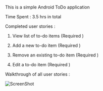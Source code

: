This is a simple Android ToDo application

Time Spent : 3.5 hrs in total

Completed user stories : 

1) View list of to-do items (Required ) 

2) Add a new to-do item (Required )

3) Remove an existing to-do item (Required )

4) Edit a to-do item (Required ) 


Walkthrough of all user stories : 

![ScreenShot](http://giphy.com/gifs/3xz2ByLdqAdBGL5Aha)
